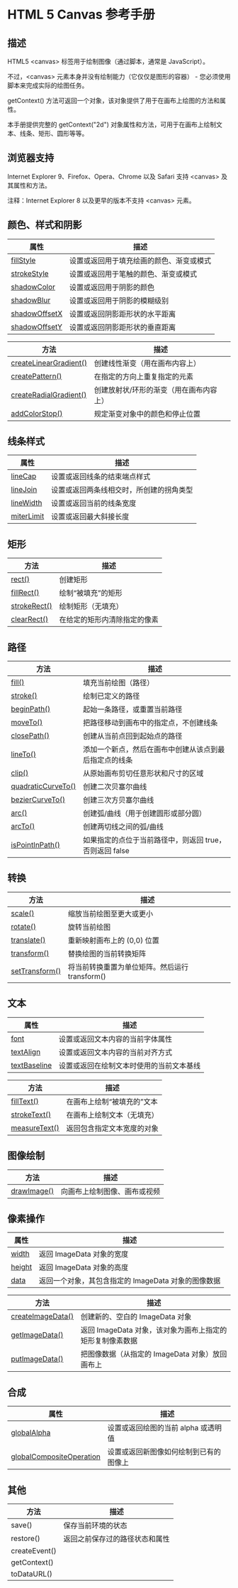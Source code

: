# HTML 5 Canvas 参考手册

## 描述

HTML5 &lt;canvas&gt; 标签用于绘制图像（通过脚本，通常是 JavaScript）。

不过，&lt;canvas&gt; 元素本身并没有绘制能力（它仅仅是图形的容器） - 您必须使用脚本来完成实际的绘图任务。

getContext() 方法可返回一个对象，该对象提供了用于在画布上绘图的方法和属性。

本手册提供完整的 getContext("2d") 对象属性和方法，可用于在画布上绘制文本、线条、矩形、圆形等等。

## 浏览器支持

Internet Explorer 9、Firefox、Opera、Chrome 以及 Safari 支持 &lt;canvas&gt; 及其属性和方法。

注释：Internet Explorer 8 以及更早的版本不支持 &lt;canvas&gt; 元素。

## 颜色、样式和阴影

| 属性 | 描述 |
| --- | --- |
| [fillStyle](/tags/canvas_fillstyle.asp "HTML5 canvas fillStyle 属性") | 设置或返回用于填充绘画的颜色、渐变或模式 |
| [strokeStyle](/tags/canvas_strokestyle.asp "HTML5 canvas strokeStyle 属性") | 设置或返回用于笔触的颜色、渐变或模式 |
| [shadowColor](/tags/canvas_shadowcolor.asp "HTML5 canvas shadowColor 属性") | 设置或返回用于阴影的颜色 |
| [shadowBlur](/tags/canvas_shadowblur.asp "HTML5 canvas shadowBlur 属性") | 设置或返回用于阴影的模糊级别 |
| [shadowOffsetX](/tags/canvas_shadowoffsetx.asp "HTML5 canvas shadowOffsetX 属性") | 设置或返回阴影距形状的水平距离 |
| [shadowOffsetY](/tags/canvas_shadowoffsety.asp "HTML5 canvas shadowOffsetY 属性") | 设置或返回阴影距形状的垂直距离 |

| 方法 | 描述 |
| --- | --- |
| [createLinearGradient()](/tags/canvas_createlineargradient.asp "HTML5 canvas createLinearGradient() 方法") | 创建线性渐变（用在画布内容上） |
| [createPattern()](/tags/canvas_createpattern.asp "HTML5 canvas createPattern() 方法") | 在指定的方向上重复指定的元素 |
| [createRadialGradient()](/tags/canvas_createradialgradient.asp "HTML5 canvas createRadialGradient() 方法") | 创建放射状/环形的渐变（用在画布内容上） |
| [addColorStop()](/tags/canvas_addcolorstop.asp "HTML5 canvas addColorStop() 方法") | 规定渐变对象中的颜色和停止位置 |

## 线条样式

| 属性 | 描述 |
| --- | --- |
| [lineCap](/tags/canvas_linecap.asp "HTML5 canvas lineCap 属性") | 设置或返回线条的结束端点样式 |
| [lineJoin](/tags/canvas_linejoin.asp "HTML5 canvas lineJoin 属性") | 设置或返回两条线相交时，所创建的拐角类型 |
| [lineWidth](/tags/canvas_linewidth.asp "HTML5 canvas lineWidth 属性") | 设置或返回当前的线条宽度 |
| [miterLimit](/tags/canvas_miterlimit.asp "HTML5 canvas miterLimit 属性") | 设置或返回最大斜接长度 |

## 矩形

| 方法 | 描述 |
| --- | --- |
| [rect()](/tags/canvas_rect.asp "HTML5 canvas rect() 方法") | 创建矩形 |
| [fillRect()](/tags/canvas_fillrect.asp "HTML5 canvas fillRect() 方法") | 绘制“被填充”的矩形 |
| [strokeRect()](/tags/canvas_strokerect.asp "HTML5 canvas strokeRect() 方法") | 绘制矩形（无填充） |
| [clearRect()](/tags/canvas_clearrect.asp "HTML5 canvas clearRect() 方法") | 在给定的矩形内清除指定的像素 |

## 路径

| 方法 | 描述 |
| --- | --- |
| [fill()](/tags/canvas_fill.asp "HTML5 canvas fill() 方法") | 填充当前绘图（路径） |
| [stroke()](/tags/canvas_stroke.asp "HTML5 canvas stroke() 方法") | 绘制已定义的路径 |
| [beginPath()](/tags/canvas_beginpath.asp "HTML5 canvas beginPath() 方法") | 起始一条路径，或重置当前路径 |
| [moveTo()](/tags/canvas_moveto.asp "HTML5 canvas moveTo() 方法") | 把路径移动到画布中的指定点，不创建线条 |
| [closePath()](/tags/canvas_closepath.asp "HTML5 canvas closePath() 方法") | 创建从当前点回到起始点的路径 |
| [lineTo()](/tags/canvas_lineto.asp "HTML5 canvas lineTo() 方法") | 添加一个新点，然后在画布中创建从该点到最后指定点的线条 |
| [clip()](/tags/canvas_clip.asp "HTML5 canvas clip() 方法") | 从原始画布剪切任意形状和尺寸的区域 |
| [quadraticCurveTo()](/tags/canvas_quadraticcurveto.asp "HTML5 canvas quadraticCurveTo() 方法") | 创建二次贝塞尔曲线 |
| [bezierCurveTo()](/tags/canvas_beziercurveto.asp "HTML5 canvas bezierCurveTo() 方法") | 创建三次方贝塞尔曲线 |
| [arc()](/tags/canvas_arc.asp "HTML5 canvas arc() 方法") | 创建弧/曲线（用于创建圆形或部分圆） |
| [arcTo()](/tags/canvas_arcto.asp "HTML5 canvas arcTo() 方法") | 创建两切线之间的弧/曲线 |
| [isPointInPath()](/tags/canvas_ispointinpath.asp "HTML5 canvas isPointInPath() 方法") | 如果指定的点位于当前路径中，则返回 true，否则返回 false |

## 转换

| 方法 | 描述 |
| --- | --- |
| [scale()](/tags/canvas_scale.asp "HTML5 canvas scale() 方法") | 缩放当前绘图至更大或更小 |
| [rotate()](/tags/canvas_rotate.asp "HTML5 canvas rotate() 方法") | 旋转当前绘图 |
| [translate()](/tags/canvas_translate.asp "HTML5 canvas translate() 方法") | 重新映射画布上的 (0,0) 位置 |
| [transform()](/tags/canvas_transform.asp "HTML5 canvas transform() 方法") | 替换绘图的当前转换矩阵 |
| [setTransform()](/tags/canvas_settransform.asp "HTML5 canvas setTransform() 方法") | 将当前转换重置为单位矩阵。然后运行 transform() |

## 文本

| 属性 | 描述 |
| --- | --- |
| [font](/tags/canvas_font.asp "HTML5 canvas font 属性") | 设置或返回文本内容的当前字体属性 |
| [textAlign](/tags/canvas_textalign.asp "HTML5 canvas textAlign 属性") | 设置或返回文本内容的当前对齐方式 |
| [textBaseline](/tags/canvas_textbaseline.asp "HTML5 canvas textBaseline 属性") | 设置或返回在绘制文本时使用的当前文本基线 |

| 方法 | 描述 |
| --- | --- |
| [fillText()](/tags/canvas_filltext.asp "HTML5 canvas fillText() 方法") | 在画布上绘制“被填充的”文本 |
| [strokeText()](/tags/canvas_stroketext.asp "HTML5 canvas strokeText() 方法") | 在画布上绘制文本（无填充） |
| [measureText()](/tags/canvas_measuretext.asp "HTML5 canvas measureText() 方法") | 返回包含指定文本宽度的对象 |

## 图像绘制

| 方法 | 描述 |
| --- | --- |
| [drawImage()](/tags/canvas_drawimage.asp "HTML5 canvas drawImage() 方法") | 向画布上绘制图像、画布或视频 |

## 像素操作

| 属性 | 描述 |
| --- | --- |
| [width](/tags/canvas_imagedata_width.asp "HTML5 canvas width 属性") | 返回 ImageData 对象的宽度 |
| [height](/tags/canvas_imagedata_height.asp "HTML5 canvas height 属性") | 返回 ImageData 对象的高度 |
| [data](/tags/canvas_imagedata_data.asp "HTML5 canvas data 属性") | 返回一个对象，其包含指定的 ImageData 对象的图像数据 |

| 方法 | 描述 |
| --- | --- |
| [createImageData()](/tags/canvas_createimagedata.asp "HTML5 canvas createImageData() 方法") | 创建新的、空白的 ImageData 对象 |
| [getImageData()](/tags/canvas_getimagedata.asp "HTML5 canvas getImageData() 方法") | 返回 ImageData 对象，该对象为画布上指定的矩形复制像素数据 |
| [putImageData()](/tags/canvas_putimagedata.asp "HTML5 canvas putImageData() 方法") | 把图像数据（从指定的 ImageData 对象）放回画布上 |

## 合成

| 属性 | 描述 |
| --- | --- |
| [globalAlpha](/tags/canvas_globalalpha.asp "HTML5 canvas globalAlpha 属性") | 设置或返回绘图的当前 alpha 或透明值 |
| [globalCompositeOperation](/tags/canvas_globalcompositeoperation.asp "HTML5 canvas globalCompositeOperation 属性") | 设置或返回新图像如何绘制到已有的图像上 |

## 其他

| 方法 | 描述 |
| --- | --- |
| save() | 保存当前环境的状态 |
| restore() | 返回之前保存过的路径状态和属性 |
| createEvent() |
| getContext() |
| toDataURL() |

